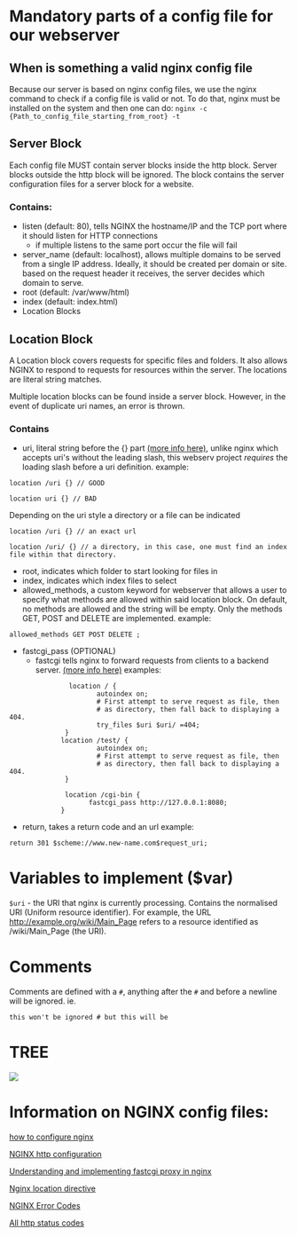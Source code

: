 # Mandatory parts of a config file for our webserver

## When is something a valid nginx config file
Because our server is based on nginx config files, we use the nginx command to check if a config file is valid or not.
To do that, nginx must be installed on the system and then one can do:
`nginx -c {Path_to_config_file_starting_from_root} -t`

## Server Block
Each config file MUST contain server blocks inside the http block. Server blocks outside the http block will be ignored.
The block contains the server configuration files for a server block for a website.

### Contains:
- listen (default: 80), tells NGINX the hostname/IP and the TCP port where it should listen for HTTP connections
    - if multiple listens to the same port occur the file will fail
- server_name (default: localhost), allows multiple domains to be served from a single IP address. Ideally, it should be created per domain or site. based on the request header it receives, the server decides which domain to serve.
- root (default: /var/www/html)
- index (default: index.html)
- Location Blocks

## Location Block
A Location block covers requests for specific files and folders. It also allows NGINX to respond to requests for resources within the server.
The locations are literal string matches.

Multiple location blocks can be found inside a server block. However, in the event of duplicate uri names, an error is thrown.

### Contains
- uri, literal string before the {} part [(more info here)](https://www.plesk.com/blog/various/nginx-configuration-guide/), unlike nginx which accepts uri's without the leading slash, this webserv project _requires_ the loading slash before a uri definition.
example:
```
location /uri {} // GOOD

location uri {} // BAD
```
Depending on the uri style a directory or a file can be indicated
```
location /uri {} // an exact url

location /uri/ {} // a directory, in this case, one must find an index file within that directory.
```
- root, indicates which folder to start looking for files in
- index, indicates which index files to select
- allowed_methods, a custom keyword for webserver that allows a user to specify what methods are allowed within said location block. On default, no methods are allowed and the string will be empty. Only the methods GET, POST and DELETE are implemented.
example:
```
allowed_methods GET POST DELETE ;
```
- fastcgi_pass (OPTIONAL)
    - fastcgi tells nginx to forward requests from clients to a backend server. [(more info here)](https://www.digitalocean.com/community/tutorials/understanding-and-implementing-fastcgi-proxying-in-nginx)
 examples:
 ```
                location / {
                       autoindex on;
                       # First attempt to serve request as file, then
                       # as directory, then fall back to displaying a 404.
                       try_files $uri $uri/ =404;
               }
              location /test/ {
                       autoindex on;
                       # First attempt to serve request as file, then
                       # as directory, then fall back to displaying a 404.
               }

               location /cgi-bin {
                     fastcgi_pass http://127.0.0.1:8080;
              }
```
- return, takes a return code and an url
example:
```
return 301 $scheme://www.new-name.com$request_uri;
```

# Variables to implement ($var)
`$uri` - the URI that nginx is currently processing. Contains the normalised URI (Uniform resource identifier).
For example, the URL http://example.org/wiki/Main_Page refers to a resource identified as /wiki/Main_Page (the URI).

# Comments
Comments are defined with a `#`, anything after the `#` and before a newline will be ignored.
ie.
```
this won't be ignored # but this will be
```
# TREE
<img src="https://cdn.discordapp.com/attachments/856460136758771726/990966854396821564/image_1.png">

# Information on NGINX config files:
[how to configure nginx](https://www.linode.com/docs/guides/how-to-configure-nginx/)

[NGINX http configuration](https://www.digitalocean.com/community/tutorials/understanding-the-nginx-configuration-file-structure-and-configuration-contexts#the-http-context)

[Understanding and implementing fastcgi proxy in nginx](https://www.digitalocean.com/community/tutorials/understanding-and-implementing-fastcgi-proxying-in-nginx)

[Nginx location directive](https://www.keycdn.com/support/nginx-location-directive)

[NGINX Error Codes](https://www.nginx.com/resources/wiki/extending/api/http/)

[All http status codes](https://developer.mozilla.org/en-US/docs/Web/HTTP/Status)